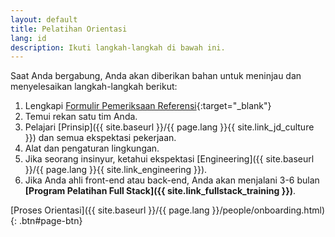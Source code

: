 ```yaml
---
layout: default
title: Pelatihan Orientasi
lang: id
description: Ikuti langkah-langkah di bawah ini.
---
```




Saat Anda bergabung, Anda akan diberikan bahan untuk meninjau dan menyelesaikan langkah-langkah berikut:

1. Lengkapi [Formulir Pemeriksaan Referensi](https://forms.gle/Heimpw1gFko2k37Z6){:target="_blank"}
1. Temui rekan satu tim Anda.
1. Pelajari [Prinsip]({{ site.baseurl }}/{{ page.lang }}{{ site.link_jd_culture }}) dan semua ekspektasi pekerjaan.
1. Alat dan pengaturan lingkungan.
1. Jika seorang insinyur, ketahui ekspektasi [Engineering]({{ site.baseurl }}/{{ page.lang }}{{ site.link_engineering }}).
1. Jika Anda ahli front-end atau back-end, Anda akan menjalani 3-6 bulan  **[Program Pelatihan Full Stack]({{ site.link_fullstack_training }})**.

[Proses Orientasi]({{ site.baseurl }}/{{ page.lang }}/people/onboarding.html){: .btn#page-btn}